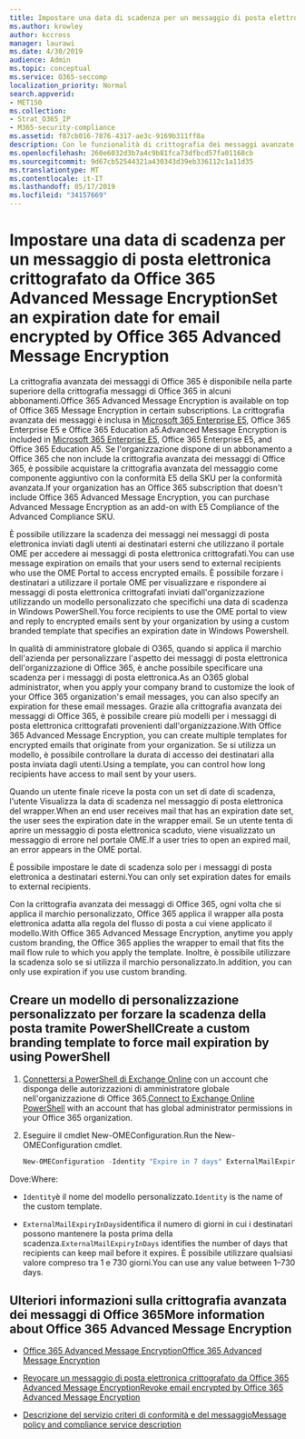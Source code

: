 ```yaml
---
title: Impostare una data di scadenza per un messaggio di posta elettronica crittografato da Office 365 Advanced Message Encryption
ms.author: krowley
author: kccross
manager: laurawi
ms.date: 4/30/2019
audience: Admin
ms.topic: conceptual
ms.service: O365-seccomp
localization_priority: Normal
search.appverid:
- MET150
ms.collection:
- Strat_O365_IP
- M365-security-compliance
ms.assetid: f87cb016-7876-4317-ae3c-9169b311ff8a
description: Con le funzionalità di crittografia dei messaggi avanzate di Office 365 in cima a Office 365 Message Encryption (OME), è possibile estendere la sicurezza della posta elettronica impostando una data di scadenza nei messaggi di posta elettronica tramite un modello personalizzato.
ms.openlocfilehash: 260e6032d3b7a4c9b81fca73dfbcd57fa01168cb
ms.sourcegitcommit: 9d67cb52544321a430343d39eb336112c1a11d35
ms.translationtype: MT
ms.contentlocale: it-IT
ms.lasthandoff: 05/17/2019
ms.locfileid: "34157669"
---
```

# <a name="set-an-expiration-date-for-email-encrypted-by-office-365-advanced-message-encryption"></a><span data-ttu-id="2714f-103">Impostare una data di scadenza per un messaggio di posta elettronica crittografato da Office 365 Advanced Message Encryption</span><span class="sxs-lookup"><span data-stu-id="2714f-103">Set an expiration date for email encrypted by Office 365 Advanced Message Encryption</span></span>

<span data-ttu-id="2714f-104">La crittografia avanzata dei messaggi di Office 365 è disponibile nella parte superiore della crittografia messaggi di Office 365 in alcuni abbonamenti.</span><span class="sxs-lookup"><span data-stu-id="2714f-104">Office 365 Advanced Message Encryption is available on top of Office 365 Message Encryption in certain subscriptions.</span></span> <span data-ttu-id="2714f-105">La crittografia avanzata dei messaggi è inclusa in [Microsoft 365 Enterprise E5](https://www.microsoft.com/microsoft-365/enterprise/home), Office 365 Enterprise E5 e Office 365 Education a5.</span><span class="sxs-lookup"><span data-stu-id="2714f-105">Advanced Message Encryption is included in [Microsoft 365 Enterprise E5](https://www.microsoft.com/microsoft-365/enterprise/home), Office 365 Enterprise E5, and Office 365 Education A5.</span></span> <span data-ttu-id="2714f-106">Se l'organizzazione dispone di un abbonamento a Office 365 che non include la crittografia avanzata dei messaggi di Office 365, è possibile acquistare la crittografia avanzata del messaggio come componente aggiuntivo con la conformità E5 della SKU per la conformità avanzata.</span><span class="sxs-lookup"><span data-stu-id="2714f-106">If your organization has an Office 365 subscription that doesn't include Office 365 Advanced Message Encryption, you can purchase Advanced Message Encryption as an add-on with E5 Compliance of the Advanced Compliance SKU.</span></span>

<span data-ttu-id="2714f-107">È possibile utilizzare la scadenza dei messaggi nei messaggi di posta elettronica inviati dagli utenti ai destinatari esterni che utilizzano il portale OME per accedere ai messaggi di posta elettronica crittografati.</span><span class="sxs-lookup"><span data-stu-id="2714f-107">You can use message expiration on emails that your users send to external recipients who use the OME Portal to access encrypted emails.</span></span> <span data-ttu-id="2714f-108">È possibile forzare i destinatari a utilizzare il portale OME per visualizzare e rispondere ai messaggi di posta elettronica crittografati inviati dall'organizzazione utilizzando un modello personalizzato che specifichi una data di scadenza in Windows PowerShell.</span><span class="sxs-lookup"><span data-stu-id="2714f-108">You force recipients to use the OME portal to view and reply to encrypted emails sent by your organization by using a custom branded template that specifies an expiration date in Windows Powershell.</span></span>

<span data-ttu-id="2714f-109">In qualità di amministratore globale di O365, quando si applica il marchio dell'azienda per personalizzare l'aspetto dei messaggi di posta elettronica dell'organizzazione di Office 365, è anche possibile specificare una scadenza per i messaggi di posta elettronica.</span><span class="sxs-lookup"><span data-stu-id="2714f-109">As an O365 global administrator, when you apply your company brand to customize the look of your Office 365 organization's email messages, you can also specify an expiration for these email messages.</span></span> <span data-ttu-id="2714f-110">Grazie alla crittografia avanzata dei messaggi di Office 365, è possibile creare più modelli per i messaggi di posta elettronica crittografati provenienti dall'organizzazione.</span><span class="sxs-lookup"><span data-stu-id="2714f-110">With Office 365 Advanced Message Encryption, you can create multiple templates for encrypted emails that originate from your organization.</span></span> <span data-ttu-id="2714f-111">Se si utilizza un modello, è possibile controllare la durata di accesso dei destinatari alla posta inviata dagli utenti.</span><span class="sxs-lookup"><span data-stu-id="2714f-111">Using a template, you can control how long recipients have access to mail sent by your users.</span></span>

<span data-ttu-id="2714f-112">Quando un utente finale riceve la posta con un set di date di scadenza, l'utente Visualizza la data di scadenza nel messaggio di posta elettronica del wrapper.</span><span class="sxs-lookup"><span data-stu-id="2714f-112">When an end user receives mail that has an expiration date set, the user sees the expiration date in the wrapper email.</span></span> <span data-ttu-id="2714f-113">Se un utente tenta di aprire un messaggio di posta elettronica scaduto, viene visualizzato un messaggio di errore nel portale OME.</span><span class="sxs-lookup"><span data-stu-id="2714f-113">If a user tries to open an expired mail, an error appears in the OME portal.</span></span>

<span data-ttu-id="2714f-114">È possibile impostare le date di scadenza solo per i messaggi di posta elettronica a destinatari esterni.</span><span class="sxs-lookup"><span data-stu-id="2714f-114">You can only set expiration dates for emails to external recipients.</span></span>

<span data-ttu-id="2714f-115">Con la crittografia avanzata dei messaggi di Office 365, ogni volta che si applica il marchio personalizzato, Office 365 applica il wrapper alla posta elettronica adatta alla regola del flusso di posta a cui viene applicato il modello.</span><span class="sxs-lookup"><span data-stu-id="2714f-115">With Office 365 Advanced Message Encryption, anytime you apply custom branding, the Office 365 applies the wrapper to email that fits the mail flow rule to which you apply the template.</span></span> <span data-ttu-id="2714f-116">Inoltre, è possibile utilizzare la scadenza solo se si utilizza il marchio personalizzato.</span><span class="sxs-lookup"><span data-stu-id="2714f-116">In addition, you can only use expiration if you use custom branding.</span></span>

## <a name="create-a-custom-branding-template-to-force-mail-expiration-by-using-powershell"></a><span data-ttu-id="2714f-117">Creare un modello di personalizzazione personalizzato per forzare la scadenza della posta tramite PowerShell</span><span class="sxs-lookup"><span data-stu-id="2714f-117">Create a custom branding template to force mail expiration by using PowerShell</span></span>

1. <span data-ttu-id="2714f-118">[Connettersi a PowerShell di Exchange Online](https://docs.microsoft.com/en-us/powershell/exchange/exchange-online/connect-to-exchange-online-powershell/connect-to-exchange-online-powershell) con un account che disponga delle autorizzazioni di amministratore globale nell'organizzazione di Office 365.</span><span class="sxs-lookup"><span data-stu-id="2714f-118">[Connect to Exchange Online PowerShell](https://docs.microsoft.com/en-us/powershell/exchange/exchange-online/connect-to-exchange-online-powershell/connect-to-exchange-online-powershell) with an account that has global administrator permissions in your Office 365 organization.</span></span>

2. <span data-ttu-id="2714f-119">Eseguire il cmdlet New-OMEConfiguration.</span><span class="sxs-lookup"><span data-stu-id="2714f-119">Run the New-OMEConfiguration cmdlet.</span></span>

     ```powershell
     New-OMEConfiguration -Identity "Expire in 7 days" ExternalMailExpiryInDays 7
     ```

<span data-ttu-id="2714f-120">Dove:</span><span class="sxs-lookup"><span data-stu-id="2714f-120">Where:</span></span>

- <span data-ttu-id="2714f-121">`Identity`è il nome del modello personalizzato.</span><span class="sxs-lookup"><span data-stu-id="2714f-121">`Identity` is the name of the custom template.</span></span>

- <span data-ttu-id="2714f-122">`ExternalMailExpiryInDays`identifica il numero di giorni in cui i destinatari possono mantenere la posta prima della scadenza.</span><span class="sxs-lookup"><span data-stu-id="2714f-122">`ExternalMailExpiryInDays` identifies the number of days that recipients can keep mail before it expires.</span></span> <span data-ttu-id="2714f-123">È possibile utilizzare qualsiasi valore compreso tra 1 e 730 giorni.</span><span class="sxs-lookup"><span data-stu-id="2714f-123">You can use any value between 1–730 days.</span></span>

## <a name="more-information-about-office-365-advanced-message-encryption"></a><span data-ttu-id="2714f-124">Ulteriori informazioni sulla crittografia avanzata dei messaggi di Office 365</span><span class="sxs-lookup"><span data-stu-id="2714f-124">More information about Office 365 Advanced Message Encryption</span></span>

- [<span data-ttu-id="2714f-125">Office 365 Advanced Message Encryption</span><span class="sxs-lookup"><span data-stu-id="2714f-125">Office 365 Advanced Message Encryption</span></span>](ome-advanced-message-encryption.md)

- [<span data-ttu-id="2714f-126">Revocare un messaggio di posta elettronica crittografato da Office 365 Advanced Message Encryption</span><span class="sxs-lookup"><span data-stu-id="2714f-126">Revoke email encrypted by Office 365 Advanced Message Encryption</span></span>](revoke-ome-encrypted-mail.md)

- [<span data-ttu-id="2714f-127">Descrizione del servizio criteri di conformità e del messaggio</span><span class="sxs-lookup"><span data-stu-id="2714f-127">Message policy and compliance service description</span></span>](https://docs.microsoft.com/en-us/office365/servicedescriptions/exchange-online-service-description/message-policy-and-compliance)
